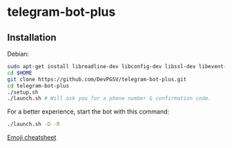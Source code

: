 telegram-bot-plus
=================

Installation
------------

Debian:

```bash
sudo apt-get install libreadline-dev libconfig-dev libssl-dev libevent-dev libjansson-dev python-dev make unzip git python-pip
cd $HOME
git clone https://github.com/DevPGSV/telegram-bot-plus.git
cd telegram-bot-plus
./setup.sh
./launch.sh # Will ask you for a phone number & confirmation code.
```

For a better experience, start the bot with this command:

```bash
./launch.sh -D -R
```


[Emoji cheatsheet](http://www.emoji-cheat-sheet.com/)